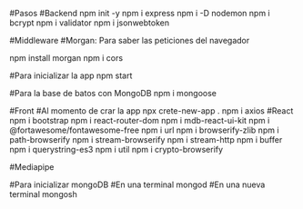 #Pasos
#Backend
npm init -y
npm i express
npm i -D nodemon
npm i bcrypt
npm i validator
npm i jsonwebtoken


#Middleware
#Morgan: Para saber las peticiones del navegador 

npm install morgan
npm i cors


#Para inicializar la app
npm start

#Para la base de batos con MongoDB
npm i mongoose

#Front
#Al momento de crar la app
npx crete-new-app .
npm i axios 
#React
npm i bootstrap
npm i react-router-dom
npm i mdb-react-ui-kit
npm i @fortawesome/fontawesome-free
npm i url
npm i browserify-zlib
npm i path-browserify
npm i stream-browserify
npm i stream-http
npm i buffer
npm i querystring-es3
npm i util
npm i crypto-browserify  


#Mediapipe


#Para inicializar mongoDB
#En una terminal
mongod
#En una nueva terminal
mongosh